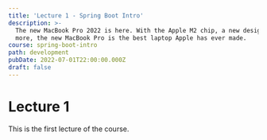 ```yaml
---
title: 'Lecture 1 - Spring Boot Intro'
description: >-
  The new MacBook Pro 2022 is here. With the Apple M2 chip, a new design, and
  more, the new MacBook Pro is the best laptop Apple has ever made.
course: spring-boot-intro
path: development
pubDate: 2022-07-01T22:00:00.000Z
draft: false
---
```


# Lecture 1 

This is the first lecture of the course.


